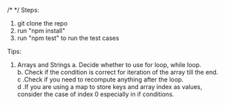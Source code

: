 /\*
\*/
Steps:

1. git clone the repo<br>
2. run "npm install"<br>
3. run "npm test" to run the test cases<br>

Tips:

1. Arrays and Strings
   a. Decide whether to use for loop, while loop.<br>
   b. Check if the condition is correct for iteration of the array till the end.<br>
   c .Check if you need to recompute anything after the loop.<br>
   d .If you are using a map to store keys and array index as values, consider the case of index 0 especially in if conditions.<br>
